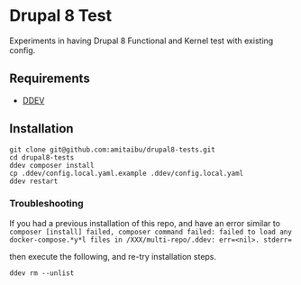# Drupal 8 Test

Experiments in having Drupal 8 Functional and Kernel test with existing config.

## Requirements

* [DDEV](https://ddev.readthedocs.io/en/stable/)

## Installation

    git clone git@github.com:amitaibu/drupal8-tests.git
    cd drupal8-tests
    ddev composer install
    cp .ddev/config.local.yaml.example .ddev/config.local.yaml
    ddev restart


### Troubleshooting

If you had a previous installation of this repo, and have an error similar to `composer [install] failed, composer command failed: failed to load any docker-compose.*y*l files in /XXX/multi-repo/.ddev: err=<nil>. stderr=`

then execute the following, and re-try installation steps.

    ddev rm --unlist
